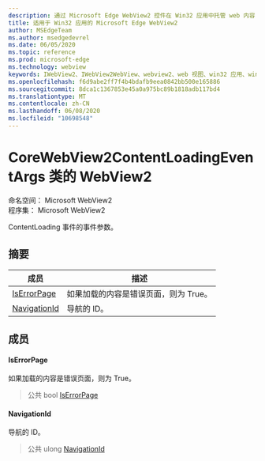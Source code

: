 ```yaml
---
description: 通过 Microsoft Edge WebView2 控件在 Win32 应用中托管 web 内容
title: 适用于 Win32 应用的 Microsoft Edge WebView2
author: MSEdgeTeam
ms.author: msedgedevrel
ms.date: 06/05/2020
ms.topic: reference
ms.prod: microsoft-edge
ms.technology: webview
keywords: IWebView2、IWebView2WebView、webview2、web 视图、win32 应用、win32、edge、ICoreWebView2、ICoreWebView2Controller、浏览器控件、边缘 html
ms.openlocfilehash: f6d9abe2ff7f4b4bdafb9eea0842bb500e165886
ms.sourcegitcommit: 8dca1c1367853e45a0a975bc89b1818adb117bd4
ms.translationtype: MT
ms.contentlocale: zh-CN
ms.lasthandoff: 06/08/2020
ms.locfileid: "10698548"
---
```

# CoreWebView2ContentLoadingEventArgs 类的 WebView2 

命名空间： Microsoft WebView2 \
程序集： Microsoft WebView2

ContentLoading 事件的事件参数。

## 摘要

 成员                        | 描述
--------------------------------|---------------------------------------------
[IsErrorPage](#iserrorpage) | 如果加载的内容是错误页面，则为 True。
[NavigationId](#navigationid) | 导航的 ID。

## 成员

#### IsErrorPage 

如果加载的内容是错误页面，则为 True。

> 公共 bool [IsErrorPage](#iserrorpage)

#### NavigationId 

导航的 ID。

> 公共 ulong [NavigationId](#navigationid)


